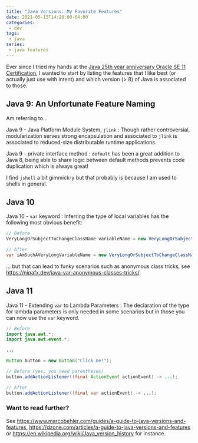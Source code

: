 ```yaml
---
title: "Java Versions: My Favorite Features"
date: 2021-05-15T14:20:00-04:00
categories:
 - dev
tags:
 - java
series:
 - java features
---
```


Ever since I tried my hands at the [Java 25th year anniversary Oracle SE 11 Certification](https://education.oracle.com/java-25th-anniversary-discount-redemption),
I wanted to start by listing the features that I like best (or actually just use with intent) and which version (> 8) of Java is associated to those.

## Java 9: An Unfortunate Feature Naming

Am referring to...

Java 9 - Java Platform Module System, `jlink`
: Though rather controversial, modularization serves strong encapsulation and associated to `jlink` is associated to reduced-size distributable runtime applications.

Java 9 - private interface method
: `default` has been a great addition to Java 8, being able to share logic between default methods prevents code duplication which is always great!

I find `jshell` a bit gimmick-y but that probably is because I am used to shells in general.

## Java 10

Java 10 - `var` keyword
: Inferring the type of local variables has the following most obvious benefit:
```java
// Before
VeryLongOrSubjectToChangeClassName variableName = new VeryLongOrSubjectToChangeClassName(...);

// After
var iAmSuchAVeryLongVariableName = new VeryLongOrSubjectToChangeClassName(...);
```
...  but that can lead to funky scenarios such as anonymous class tricks, see https://nipafx.dev/java-var-anonymous-classes-tricks/.

## Java 11
Java 11 - Extending `var` to Lambda Parameters
: The declaration of the type for lambda parameters is only needed in some scenarios but in those you can now use the `var` keyword.
```java
// Before
import java.awt.*;
import java.awt.event.*;

...

Button button = new Button("Click me!");

// Before (yes, you need parentheses)
button.addActionListener((final ActionEvent actionEvent) -> ...);

// After
button.addActionListener((final var actionEvent) -> ...);
```

### Want to read further?
See https://www.marcobehler.com/guides/a-guide-to-java-versions-and-features, https://dzone.com/articles/a-guide-to-java-versions-and-features or https://en.wikipedia.org/wiki/Java_version_history for instance.

